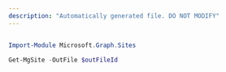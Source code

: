 ```yaml
---
description: "Automatically generated file. DO NOT MODIFY"
---
```


```powershell

Import-Module Microsoft.Graph.Sites

Get-MgSite -OutFile $outFileId

```